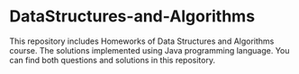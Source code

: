 # DataStructures-and-Algorithms

This repository includes Homeworks of Data Structures and Algorithms course. The solutions implemented using Java programming language. You can find both questions and solutions in this repository.
